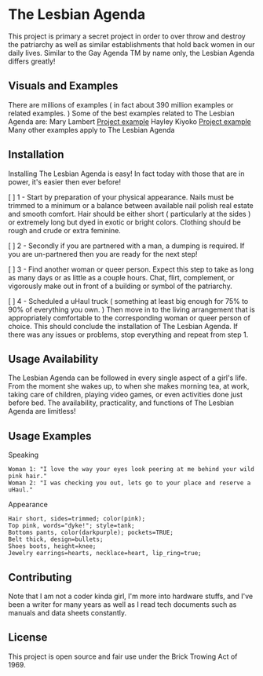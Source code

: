 # The Lesbian Agenda
This project is primary a secret project in order to over throw and destroy the patriarchy as well as similar establishments that hold back women in our daily lives.
Similar to the Gay Agenda TM by name only, the Lesbian Agenda differs greatly!

## Visuals and Examples
There are millions of examples ( in fact about 390 million examples or related examples. ) Some of the best examples related to The Lesbian Agenda are: 
Mary Lambert [Project example](https://youtu.be/nsc01-0V_QU)
Hayley Kiyoko [Project example](https://youtu.be/I0MT8SwNa_U)
Many other examples apply to The Lesbian Agenda

## Installation
Installing The Lesbian Agenda is easy! In fact today with those that are in power, it's easier then ever before!

[ ] 1 - Start by preparation of your physical appearance. Nails must be trimmed to a minimum or a balance between available nail polish real estate and smooth comfort. Hair should be either short ( particularly at the sides ) or extremely long but dyed in exotic or bright colors. Clothing should be rough and crude or extra feminine.

[ ] 2 - Secondly if you are partnered with a man, a dumping is required. If you are un-partnered then you are ready for the next step!

[ ] 3 - Find another woman or queer person. Expect this step to take as long as many days or as little as a couple hours. Chat, flirt, complement, or vigorously make out in front of a building or symbol of the patriarchy.

[ ] 4 - Scheduled a uHaul truck ( something at least big enough for 75% to 90% of everything you own. ) Then move in to the living arrangement that is appropriately comfortable to the corresponding woman or queer person of choice.
This should conclude the installation of The Lesbian Agenda. If there was any issues or problems, stop everything and repeat from step 1.

## Usage Availability
The Lesbian Agenda can be followed in every single aspect of a girl's life. From the moment she wakes up, to when she makes morning tea, at work, taking care of children, playing video games, or even activities done just before bed. The availability, practicality, and functions of The Lesbian Agenda are limitless!

## Usage Examples
Speaking
```
Woman 1: "I love the way your eyes look peering at me behind your wild pink hair."
Woman 2: "I was checking you out, lets go to your place and reserve a uHaul."
```

Appearance
```
Hair short, sides=trimmed; color(pink);
Top pink, words="dyke!"; style=tank;
Bottoms pants, color(darkpurple); pockets=TRUE;
Belt thick, design=bullets;
Shoes boots, height=knee;
Jewelry earrings=hearts, necklace=heart, lip_ring=true;
```

## Contributing
Note that I am not a coder kinda girl, I'm more into hardware stuffs, and I've been a writer for many years as well as I read tech documents such as manuals and data sheets constantly.

## License
This project is open source and fair use under the Brick Trowing Act of 1969.
